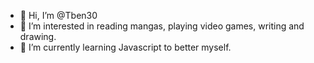 - 👋 Hi, I’m @Tben30
- 👀 I’m interested in reading mangas, playing video games, writing and drawing.
- 🌱 I’m currently learning Javascript to better myself.


<!---
Tben30/Tben30 is a ✨ special ✨ repository because its `README.md` (this file) appears on your GitHub profile.
You can click the Preview link to take a look at your changes.
--->
